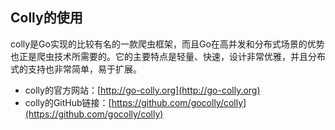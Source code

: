 ## Colly的使用

colly是Go实现的比较有名的一款爬虫框架，而且Go在高并发和分布式场景的优势也正是爬虫技术所需要的。它的主要特点是轻量、快速，设计非常优雅，并且分布式的支持也非常简单，易于扩展。

- colly的官方网站：[http://go-colly.org](http://go-colly.org)
- colly的GitHub链接：[https://github.com/gocolly/colly](https://github.com/gocolly/colly)
